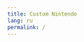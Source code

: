 ```yaml
---
title: Custom Nintendo
lang: ru
permalink: /
---
```


<script>
location.href = 'http://vk.com/nincfw';
</script>